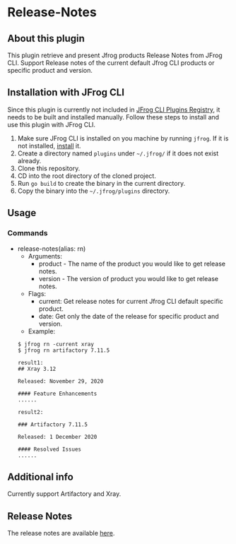 # Release-Notes

## About this plugin
This plugin retrieve and present Jfrog products Release Notes from JFrog CLI.
Support Release notes of the current default Jfrog CLI products or specific product and version.

## Installation with JFrog CLI
Since this plugin is currently not included in [JFrog CLI Plugins Registry](https://github.com/jfrog/jfrog-cli-plugins-reg), it needs to be built and installed manually. Follow these steps to install and use this plugin with JFrog CLI.
1. Make sure JFrog CLI is installed on you machine by running ```jfrog```. If it is not installed, [install](https://jfrog.com/getcli/) it.
2. Create a directory named ```plugins``` under ```~/.jfrog/``` if it does not exist already.
3. Clone this repository.
4. CD into the root directory of the cloned project.
5. Run ```go build``` to create the binary in the current directory.
6. Copy the binary into the ```~/.jfrog/plugins``` directory.

## Usage
### Commands
* release-notes(alias: rn)
    - Arguments:
        - product - The name of the product you would like to get release notes.
        - version - The version of product you would like to get release notes.
    - Flags:
        - current: Get release notes for current Jfrog CLI default specific product.
        - date: Get only the date of the release for specific product and version.
    - Example:
    ```
  $ jfrog rn -current xray
  $ jfrog rn artifactory 7.11.5
  
  result1:
  ## Xray 3.12
  
  Released: November 29, 2020
  
  #### Feature Enhancements
   ......
  
  result2:

  ### Artifactory 7.11.5
  
  Released: 1 December 2020
  
  #### Resolved Issues
   ......
  ```

## Additional info
Currently support Artifactory and Xray.

## Release Notes
The release notes are available [here](RELEASE.md).
